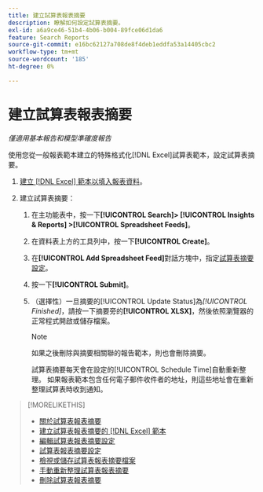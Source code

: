 ```yaml
---
title: 建立試算表報表摘要
description: 瞭解如何設定試算表摘要。
exl-id: a6a9ce46-51b4-4b06-b004-89fce06d1da6
feature: Search Reports
source-git-commit: e16bc62127a708de8f4deb1eddfa53a14405cbc2
workflow-type: tm+mt
source-wordcount: '185'
ht-degree: 0%

---
```


# 建立試算表報表摘要

*僅適用基本報告和模型準確度報告*

使用您從一般報表範本建立的特殊格式化[!DNL Excel]試算表範本，設定試算表摘要。

1. [建立 [!DNL Excel] 範本以填入報表資料](spreadsheet-feed-create-excel-template.md)。

2. 建立試算表摘要：

   1. 在主功能表中，按一下&#x200B;**[!UICONTROL Search]> [!UICONTROL Insights & Reports] >[!UICONTROL Spreadsheet Feeds]**。

   1. 在資料表上方的工具列中，按一下&#x200B;**[!UICONTROL Create]**。

   1. 在&#x200B;**[!UICONTROL Add Spreadsheet Feed]**&#x200B;對話方塊中，指定[試算表摘要設定](spreadsheet-feed-settings.md)。

   1. 按一下&#x200B;**[!UICONTROL Submit]**。

   1. （選擇性）一旦摘要的[!UICONTROL Update Status]為&#x200B;*[!UICONTROL Finished]*，請按一下摘要旁的&#x200B;**[!UICONTROL XLSX]**，然後依照瀏覽器的正常程式開啟或儲存檔案。

      >[!NOTE]
      >
      >如果之後刪除與摘要相關聯的報告範本，則也會刪除摘要。

      試算表摘要每天會在設定的[!UICONTROL Schedule Time]自動重新整理。 如果報表範本包含任何電子郵件收件者的地址，則這些地址會在重新整理試算表時收到通知。

>[!MORELIKETHIS]
>
>* [關於試算表報表摘要](spreadsheet-feed-about.md)
>* [建立試算表報表摘要的 [!DNL Excel] 範本](spreadsheet-feed-create-excel-template.md)
>* [編輯試算表報表摘要設定](spreadsheet-feed-edit.md)
>* [試算表報表摘要設定](spreadsheet-feed-settings.md)
>* [檢視或儲存試算表報表摘要檔案](spreadsheet-feed-view-or-save.md)
>* [手動重新整理試算表報表摘要](spreadsheet-feed-refresh.md)
>* [刪除試算表報表摘要](spreadsheet-feed-delete.md)
